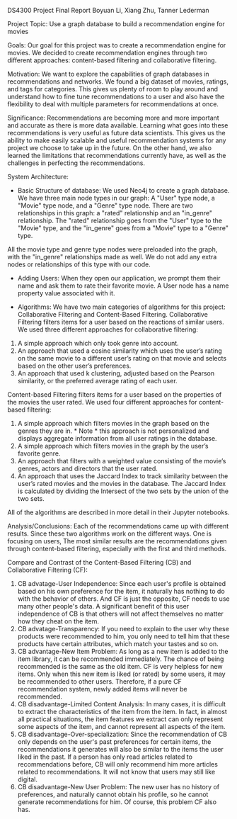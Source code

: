 DS4300 Project Final Report
Boyuan Li, Xiang Zhu, Tanner Lederman

Project Topic: Use a graph database to build a recommendation engine for movies

Goals:
Our goal for this project was to create a recommendation engine for movies. We decided to create recommendation engines through two different approaches: content-based filtering and collaborative filtering. 

Motivation:
We want to explore the capabilities of graph databases in recommendations and
networks. We found a big dataset of movies, ratings, and tags for categories. This gives
us plenty of room to play around and understand how to fine tune recommendations to
a user and also have the flexibility to deal with multiple parameters for
recommendations at once.

Significance:
Recommendations are becoming more and more important and accurate as there is more data available. Learning what goes into these recommendations is very useful as future data scientists. This gives us the ability to make easily scalable and useful recommendation systems for any project we choose to take up in the future. On the other hand, we also learned the limitations that recommendations currently have, as well as the challenges in perfecting the recommendations. 

System Architecture:
- Basic Structure of database:
We used Neo4j to create a graph database. We have three main node types in our graph: A "User" type node, a "Movie" type node, and a "Genre" type node. There are two relationships in this graph: a "rated" relationship and an "in_genre" relationship. The "rated" relationship goes from the "User" type to the "Movie" type, and the "in_genre" goes from a "Movie" type to a "Genre" type. 

All the movie type and genre type nodes were preloaded into the graph, with the "in_genre" relationships made as well. We do not add any extra nodes or relationships of this type with our code. 

- Adding Users:
When they open our application, we prompt them their name and ask them to rate their favorite movie. A User node has a name property value associated with it. 

- Algorithms:
We have two main categories of algorithms for this project: Collaborative Filtering and Content-Based Filtering. 
Collaborative Filtering filters items for a user based on the reactions of similar users. We used three different approaches for collaborative filtering:
1.	 A simple approach which only took genre into account.
2.	An approach that used a cosine similarity which uses the user’s rating on the same movie to a different user’s rating on that movie and selects based on the other user’s preferences.
3.	An approach that used k clustering, adjusted based on the Pearson similarity, or the preferred average rating of each user.

Content-based Filtering filters items for a user based on the properties of the movies the user rated. We used four different approaches for content-based filtering:
1.	A simple approach which filters movies in the graph based on the genres they are in.  * Note * this approach is not personalized and displays aggregate information from all user ratings in the database.
2.	A simple approach which filters movies in the graph by the user’s favorite genre.
3.	An approach that filters with a weighted value consisting of the movie’s genres, actors and directors that the user rated.
4.	An approach that uses the Jaccard Index to track similarity between the user’s rated movies and the movies in the database. The Jaccard Index is calculated by dividing the Intersect of the two sets by the union of the two sets.

All of the algorithms are described in more detail in their Jupyter notebooks. 

Analysis/Conclusions:
Each of the recommendations came up with different results. Since these two algorithms work on the different ways. One is focusing on users, The most similar results are the recommendations given through content-based filtering, especially with the first and third methods. 

Compare and Contrast of the Content-Based Filtering (CB) and Collaborative Filtering (CF):
1. CB advatage-User Independence: Since each user's profile is obtained based on his own preference for the item, it naturally has nothing to do with the behavior of others. And CF is just the opposite, CF needs to use many other people's data. A significant benefit of this user independence of CB is that others will not affect themselves no matter how they cheat on the item.
2. CB advatage-Transparency: If you need to explain to the user why these products were recommended to him, you only need to tell him that these products have certain attributes, which match your tastes and so on.
3. CB advantage-New Item Problem: As long as a new item is added to the item library, it can be recommended immediately. The chance of being recommended is the same as the old item. CF is very helpless for new items. Only when this new item is liked (or rated) by some users, it may be recommended to other users. Therefore, if a pure CF recommendation system, newly added items will never be recommended.
4. CB disadvantage-Limited Content Analysis: In many cases, it is difficult to extract the characteristics of the item from the item. In fact, in almost all practical situations, the item features we extract can only represent some aspects of the item, and cannot represent all aspects of the item.
5. CB disadvantage-Over-specialization: Since the recommendation of CB only depends on the user's past preferences for certain items, the recommendations it generates will also be similar to the items the user liked in the past. If a person has only read articles related to recommendations before, CB will only recommend him more articles related to recommendations. It will not know that users may still like digital.
6. CB disadvantage-New User Problem: The new user has no history of preferences, and naturally cannot obtain his profile, so he cannot generate recommendations for him. Of course, this problem CF also has.
